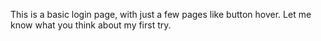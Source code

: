 This is a basic login page, with just a few pages like button hover.
Let me know what you think about my first try.
